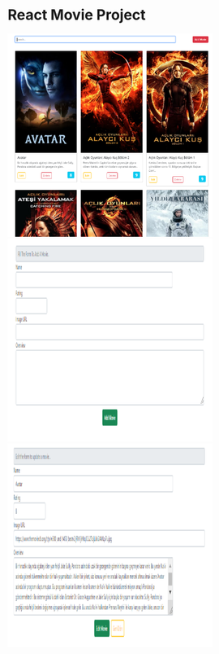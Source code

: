 # React Movie Project 
<img src="https://github.com/AysenurBalkan/React_Movie_Project/blob/main/React_movie1.PNG" width="80%" height="400px">
<img src="https://github.com/AysenurBalkan/React_Movie_Project/blob/main/React_movie2.PNG" width="80%" height="400px">
<img src="https://github.com/AysenurBalkan/React_Movie_Project/blob/main/React_movie3.PNG" width="80%" height="400px">
